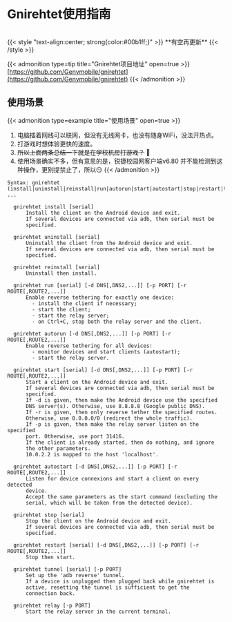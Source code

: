 # Gnirehtet使用指南


</br>
{{< style "text-align:center; strong{color:#00b1ff;}" >}}
**有空再更新**
{{< /style >}}
</br>

{{< admonition type=tip title="Gnirehtet项目地址" open=true >}}
[https://github.com/Genymobile/gnirehtet](https://github.com/Genymobile/gnirehtet)
{{< /admonition >}}

## 使用场景

{{< admonition type=example title="使用场景" open=true >}}
1. 电脑插着网线可以联网，但没有无线网卡，也没有随身WiFi，没法开热点。
2. 打游戏时想体验更快的速度。
3. ~~所以上面两条总结一下就是在学校机房打游戏？~~ 🤣
4. 使用场景确实不多，但有意思的是，锐捷校园网客户端v6.80 并不能检测到这种操作，更别提禁止了，所以😏
{{< /admonition >}}

```shell
Syntax: gnirehtet (install|uninstall|reinstall|run|autorun|start|autostart|stop|restart|tunnel|relay) ...
```

```shell
  gnirehtet install [serial]
      Install the client on the Android device and exit.
      If several devices are connected via adb, then serial must be
      specified.
```

```shell
  gnirehtet uninstall [serial]
      Uninstall the client from the Android device and exit.
      If several devices are connected via adb, then serial must be
      specified.
```

```shell
  gnirehtet reinstall [serial]
      Uninstall then install.
```

```shell
  gnirehtet run [serial] [-d DNS[,DNS2,...]] [-p PORT] [-r ROUTE[,ROUTE2,...]]
      Enable reverse tethering for exactly one device:
        - install the client if necessary;
        - start the client;
        - start the relay server;
        - on Ctrl+C, stop both the relay server and the client.
```

```shell
  gnirehtet autorun [-d DNS[,DNS2,...]] [-p PORT] [-r ROUTE[,ROUTE2,...]]
      Enable reverse tethering for all devices:
        - monitor devices and start clients (autostart);
        - start the relay server.
```

```shell
  gnirehtet start [serial] [-d DNS[,DNS2,...]] [-p PORT] [-r ROUTE[,ROUTE2,...]]
      Start a client on the Android device and exit.
      If several devices are connected via adb, then serial must be
      specified.
      If -d is given, then make the Android device use the specified
      DNS server(s). Otherwise, use 8.8.8.8 (Google public DNS).
      If -r is given, then only reverse tether the specified routes.
      Otherwise, use 0.0.0.0/0 (redirect the whole traffic).
      If -p is given, then make the relay server listen on the specified
      port. Otherwise, use port 31416.
      If the client is already started, then do nothing, and ignore
      the other parameters.
      10.0.2.2 is mapped to the host 'localhost'.
```

```shell
  gnirehtet autostart [-d DNS[,DNS2,...]] [-p PORT] [-r ROUTE[,ROUTE2,...]]
      Listen for device connexions and start a client on every detected
      device.
      Accept the same parameters as the start command (excluding the
      serial, which will be taken from the detected device).
```

```shell
  gnirehtet stop [serial]
      Stop the client on the Android device and exit.
      If several devices are connected via adb, then serial must be
      specified.
```

```shell
  gnirehtet restart [serial] [-d DNS[,DNS2,...]] [-p PORT] [-r ROUTE[,ROUTE2,...]]
      Stop then start.
```

```shell
  gnirehtet tunnel [serial] [-p PORT]
      Set up the 'adb reverse' tunnel.
      If a device is unplugged then plugged back while gnirehtet is
      active, resetting the tunnel is sufficient to get the
      connection back.
```

```shell
  gnirehtet relay [-p PORT]
      Start the relay server in the current terminal.
